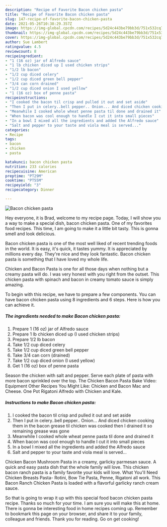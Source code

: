```yaml
---
description: "Recipe of Favorite Bacon chicken pasta"
title: "Recipe of Favorite Bacon chicken pasta"
slug: 147-recipe-of-favorite-bacon-chicken-pasta
date: 2021-05-26T10:38:29.357Z
image: https://img-global.cpcdn.com/recipes/5d24c443be79bb3d/751x532cq70/bacon-chicken-pasta-recipe-main-photo.jpg
thumbnail: https://img-global.cpcdn.com/recipes/5d24c443be79bb3d/751x532cq70/bacon-chicken-pasta-recipe-main-photo.jpg
cover: https://img-global.cpcdn.com/recipes/5d24c443be79bb3d/751x532cq70/bacon-chicken-pasta-recipe-main-photo.jpg
author: Sue Lambert
ratingvalue: 4.5
reviewcount: 8
recipeingredient:
- "1 (16 oz) jar of Alfredo sauce"
- "1 lb chicken diced up I used chicken strips"
- "1/2 lb bacon"
- "1/2 cup diced celery"
- "1/2 cup diced green bell pepper"
- "3/4 can corn drained"
- "1/2 cup diced onion I used yellow"
- "1 (16 oz) box of penne pasta"
recipeinstructions:
- "I cooked the bacon til crisp and pulled it out and set aside"
- "Then I put in celery..bell pepper.. Onion... And diced chicken cooking them in the bacon grease til chicken was cooked then I drained it so remaining grease was gone"
- "Meanwhile I cooked whole wheat penne pasta til done and drained it"
- "When bacon was cool enough to handle I cut it into small pieces"
- "In a bowl I mixed all the ingredients and added the Alfredo sauce"
- "Salt and pepper to your taste and viola meal is served..."
categories:
- Recipe
tags:
- bacon
- chicken
- pasta

katakunci: bacon chicken pasta 
nutrition: 233 calories
recipecuisine: American
preptime: "PT29M"
cooktime: "PT55M"
recipeyield: "3"
recipecategory: Dinner

---
```



![Bacon chicken pasta](https://img-global.cpcdn.com/recipes/5d24c443be79bb3d/751x532cq70/bacon-chicken-pasta-recipe-main-photo.jpg)

Hey everyone, it is Brad, welcome to my recipe page. Today, I will show you a way to make a special dish, bacon chicken pasta. One of my favorites food recipes. This time, I am going to make it a little bit tasty. This is gonna smell and look delicious.

Bacon chicken pasta is one of the most well liked of recent trending foods in the world. It is easy, it's quick, it tastes yummy. It is appreciated by millions every day. They're nice and they look fantastic. Bacon chicken pasta is something that I have loved my whole life.

Chicken and Bacon Pasta is one for all those days when nothing but a creamy pasta will do. I was very honest with you right from the outset. This chicken pasta with spinach and bacon in creamy tomato sauce is simply amazing.


To begin with this recipe, we have to prepare a few components. You can have bacon chicken pasta using 8 ingredients and 6 steps. Here is how you can achieve it.

<!--inarticleads1-->

##### The ingredients needed to make Bacon chicken pasta:

1. Prepare 1 (16 oz) jar of Alfredo sauce
1. Prepare 1 lb chicken diced up (I used chicken strips)
1. Prepare 1/2 lb bacon
1. Take 1/2 cup diced celery
1. Take 1/2 cup diced green bell pepper
1. Take 3/4 can corn (drained)
1. Take 1/2 cup diced onion (I used yellow)
1. Get 1 (16 oz) box of penne pasta


Season the chicken with salt and pepper. Serve each plate of pasta with more bacon sprinkled over the top. The Chicken Bacon Pasta Bake Video: Equipment Other Recipes You Might Like: Chicken and Bacon Mac and Cheese. One Pot Rigatoni Alfredo with Chicken and Kale. 

<!--inarticleads2-->

##### Instructions to make Bacon chicken pasta:

1. I cooked the bacon til crisp and pulled it out and set aside
1. Then I put in celery..bell pepper.. Onion... And diced chicken cooking them in the bacon grease til chicken was cooked then I drained it so remaining grease was gone
1. Meanwhile I cooked whole wheat penne pasta til done and drained it
1. When bacon was cool enough to handle I cut it into small pieces
1. In a bowl I mixed all the ingredients and added the Alfredo sauce
1. Salt and pepper to your taste and viola meal is served...


Chicken Bacon Mushroom Pasta in a creamy, garlicky parmesan sauce. A quick and easy pasta dish that the whole family will love. This chicken bacon ranch pasta is a family favorite your kids will love. What You&#39;ll Need Chicken Breasts Pasta- Rotini, Bow Tie Pasta, Penne, Rigatoni all work. This Bacon Ranch Chicken Pasta is loaded with a flavorful garlicky ranch cream sauce. 

So that is going to wrap it up with this special food bacon chicken pasta recipe. Thanks so much for your time. I am sure you will make this at home. There is gonna be interesting food in home recipes coming up. Remember to bookmark this page on your browser, and share it to your family, colleague and friends. Thank you for reading. Go on get cooking!
